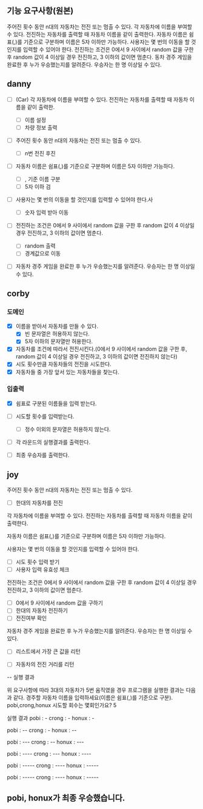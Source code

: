 ## 기능 요구사항(원본)
주어진 횟수 동안 n대의 자동차는 전진 또는 멈출 수 있다.
각 자동차에 이름을 부여할 수 있다. 전진하는 자동차를 출력할 때 자동차 이름을 같이 출력한다.
자동차 이름은 쉼표(,)를 기준으로 구분하며 이름은 5자 이하만 가능하다.
사용자는 몇 번의 이동을 할 것인지를 입력할 수 있어야 한다.
전진하는 조건은 0에서 9 사이에서 random 값을 구한 후 random 값이 4 이상일 경우 전진하고, 3 이하의 값이면 멈춘다.
동차 경주 게임을 완료한 후 누가 우승했는지를 알려준다. 우승자는 한 명 이상일 수 있다.

## danny
- [ ] (Car) 각 자동차에 이름을 부여할 수 있다. 전진하는 자동차를 출력할 때 자동차 이름을 같이 출력한.
    - [ ] 이름 설정
    - [ ] 차량 정보 출력
- [ ] 주어진 횟수 동안 n대의 자동차는 전진 또는 멈출 수 있다.
    - [ ] n번 전진 후진
- [ ] 자동차 이름은 쉼표(,)를 기준으로 구분하며 이름은 5자 이하만 가능하다.
    - [ ] , 기준 이름 구분
    - [ ] 5자 이하 검
- [ ] 사용자는 몇 번의 이동을 할 것인지를 입력할 수 있어야 한다.사
    - [ ] 숫자 입력 받아 이동
- [ ] 전진하는 조건은 0에서 9 사이에서 random 값을 구한 후 random 값이 4 이상일 경우 전진하고, 3 이하의 값이면 멈춘다.
    - [ ] random 출력
    - [ ] 경계값으로 이동
- [ ] 자동차 경주 게임을 완료한 후 누가 우승했는지를 알려준다. 우승자는 한 명 이상일 수 있다.


## corby

### 도메인
- [x] 이름을 받아서 자동차를 만들 수 있다.
    - [x] 빈 문자열은 허용하지 않는다.
    - [x] 5자 이하의 문자열만 허용한다.
- [x] 자동차를 조건에 따라서 전진시킨다.(0에서 9 사이에서 random 값을 구한 후, random 값이 4 이상일 경우 전진하고, 3 이하의 값이면 전진하지 않는다)
- [x] 시도 횟수만큼 자동차들의 전진을 시도한다.
- [x] 자동차들 중 가장 앞서 있는 자동차들을 찾는다.

### 입출력
- [x] 쉼표로 구분된 이름들을 입력 받는다.
- [ ] 시도할 횟수를 입력받는다.
    - [ ] 정수 이외의 문자열은 허용하지 않는다.
- [ ] 각 라운드의 실행결과를 출력한다.
- [ ] 최종 우승자를 출력한다.


## joy

주어진 횟수 동안 n대의 자동차는 전진 또는 멈출 수 있다.
- [ ] 한대의 자동차를 전진


각 자동차에 이름을 부여할 수 있다. 전진하는 자동차를 출력할 때 자동차 이름을 같이 출력한다.


자동차 이름은 쉼표(,)를 기준으로 구분하며 이름은 5자 이하만 가능하다.


사용자는 몇 번의 이동을 할 것인지를 입력할 수 있어야 한다.
- [ ] 시도 횟수 입력 받기
- [ ] 사용자 입력 유효성 체크

전진하는 조건은 0에서 9 사이에서 random 값을 구한 후 random 값이 4 이상일 경우 전진하고, 3 이하의 값이면 멈춘다.
- [ ] 0에서 9 사이에서 random 값을 구하기
- [ ] 한대의 자동차 전진하기
- [ ] 전진여부 확인

자동차 경주 게임을 완료한 후 누가 우승했는지를 알려준다. 우승자는 한 명 이상일 수 있다.
- [ ] 리스트에서 가장 큰 값을 리턴
- [ ] 자동차의 전진 거리를 리턴


--
실행 결과

위 요구사항에 따라 3대의 자동차가 5번 움직였을 경우 프로그램을 실행한 결과는 다음과 같다.
경주할 자동차 이름을 입력하세요(이름은 쉼표(,)를 기준으로 구분).
pobi,crong,honux
시도할 회수는 몇회인가요?
5

실행 결과
pobi : -
crong : -
honux : -

pobi : --
crong : -
honux : --

pobi : ---
crong : --
honux : ---

pobi : ----
crong : ---
honux : ----

pobi : -----
crong : ----
honux : -----

pobi : -----
crong : ----
honux : -----

pobi, honux가 최종 우승했습니다.
---